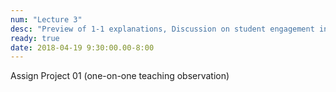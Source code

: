 ```yaml
---
num: "Lecture 3"
desc: "Preview of 1-1 explanations, Discussion on student engagement in the classroom;"
ready: true
date: 2018-04-19 9:30:00.00-8:00
---
```



Assign Project 01 (one-on-one teaching observation)
